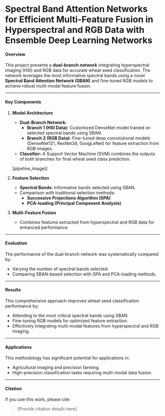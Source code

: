 # **Spectral Band Attention Networks for Efficient Multi-Feature Fusion in Hyperspectral and RGB Data with Ensemble Deep Learning Networks**

#### Overview  
This project presents a **dual-branch network** integrating hyperspectral imaging (HSI) and RGB data for accurate wheat seed classification. The network leverages the most informative spectral bands using a novel **Spectral Band Attention Network (SBAN)** and fine-tuned RGB models to achieve robust multi-modal feature fusion.

---

#### Key Components  

1. **Model Architecture**  
   - **Dual-Branch Network:**  
     - **Branch 1 (HSI Data):** Customized DenseNet model trained on selected spectral bands using SBAN.  
     - **Branch 2 (RGB Data):** Fine-tuned deep convolutional models (DenseNet121, ResNet34, GoogLeNet) for feature extraction from RGB images.  
   - **Classifier:** A Support Vector Machine (SVM) combines the outputs of both branches for final wheat seed class prediction.

    [pipeline_image](

2. **Feature Selection**  
   - **Spectral Bands:** Informative bands selected using SBAN.  
   - Comparison with traditional selection methods:  
     - **Successive Projections Algorithm (SPA)**  
     - **PCA-loading (Principal Component Analysis)**  

3. **Multi-Feature Fusion**  
   - Combines features extracted from hyperspectral and RGB data for enhanced performance.

---

#### Evaluation  

The performance of the dual-branch network was systematically compared by:  
- Varying the number of spectral bands selected.  
- Comparing SBAN-based selection with SPA and PCA-loading methods.  

---

#### Results  

This comprehensive approach improves wheat seed classification performance by:  
- Attending to the most critical spectral bands using SBAN.  
- Fine-tuning RGB models for optimized feature extraction.  
- Effectively integrating multi-modal features from hyperspectral and RGB imaging.  

---

#### Applications  

This methodology has significant potential for applications in:  
- Agricultural imaging and precision farming.  
- High-precision classification tasks requiring multi-modal data fusion.  

---

#### Citation  

If you use this work, please cite:  
> [Provide citation details here]
